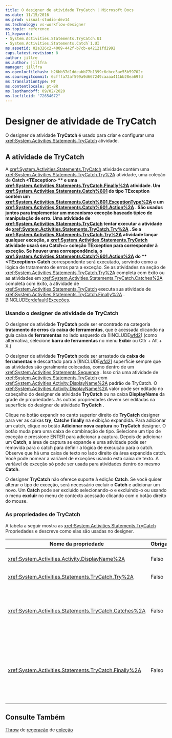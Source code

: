 ```yaml
---
title: O designer de atividade TryCatch | Microsoft Docs
ms.date: 11/15/2016
ms.prod: visual-studio-dev14
ms.technology: vs-workflow-designer
ms.topic: reference
f1_keywords:
- System.Activities.Statements.TryCatch.UI
- System.Activities.Statements.Catch`1.UI
ms.assetid: 02a326c2-4009-442f-b7cb-e42121fd2992
caps.latest.revision: 8
author: jillre
ms.author: jillfra
manager: jillfra
ms.openlocfilehash: b26bb37d1ddeabb77b1399c6cbce5ae55b59702c
ms.sourcegitcommit: 6cfffa72af599a9d667249caaaa411bb28ea69fd
ms.translationtype: MT
ms.contentlocale: pt-BR
ms.lasthandoff: 09/02/2020
ms.locfileid: "72654672"
---
```

# <a name="trycatch-activity-designer"></a>Designer de atividade de TryCatch
O designer de atividade **TryCatch** é usado para criar e configurar uma <xref:System.Activities.Statements.TryCatch> atividade.

## <a name="the-trycatch-activity"></a>A atividade de TryCatch
 A <xref:System.Activities.Statements.TryCatch> atividade contém uma <xref:System.Activities.Statements.TryCatch.Try%2A> atividade, uma coleção de **Catch \<TException> ** e uma <xref:System.Activities.Statements.TryCatch.Finally%2A> atividade. Um <xref:System.Activities.Statements.Catch%601> do tipo **TException** contém um <xref:System.Activities.Statements.Catch%601.ExceptionType%2A> e um <xref:System.Activities.Statements.Catch%601.Action%2A> . São usados juntos para implementar um mecanismo exceção baseado típico de manipulação de erro. Uma atividade de <xref:System.Activities.Statements.TryCatch> tentar executar a atividade de <xref:System.Activities.Statements.TryCatch.Try%2A> . Se a <xref:System.Activities.Statements.TryCatch.Try%2A> atividade lançar qualquer exceção, a <xref:System.Activities.Statements.TryCatch> atividade usará seu **Catch<\> coleção TException** para corresponder à exceção. Se houver uma correspondência, o <xref:System.Activities.Statements.Catch%601.Action%2A> do ** \<TException> Catch** correspondente será executado, servindo como a lógica de tratamento de erros para a exceção. Se as atividades na seção de <xref:System.Activities.Statements.TryCatch.Try%2A> completa com êxito ou as atividades em <xref:System.Activities.Statements.TryCatch.Catches%2A> completa com êxito, a atividade de <xref:System.Activities.Statements.TryCatch> executa sua atividade de <xref:System.Activities.Statements.TryCatch.Finally%2A> . [!INCLUDE[crdefault](../includes/crdefault-md.md)][Exceções](https://msdn.microsoft.com/library/065205cc-52dd-4f30-9578-b17d8d113136).

### <a name="using-the-trycatch-activity-designer"></a>Usando o designer de atividade de TryCatch
 O designer de atividade **TryCatch** pode ser encontrado na categoria **tratamento de erros** da **caixa de ferramentas**, que é acessada clicando na guia caixa de **ferramentas** no lado esquerdo da [!INCLUDE[wfd2](../includes/wfd2-md.md)] (como alternativa, selecione **barra de ferramentas** no menu **Exibir** ou Ctlr + Alt + X.)

 O designer de atividade **TryCatch** pode ser arrastado da **caixa de ferramentas** e descartado para a [!INCLUDE[wfd2](../includes/wfd2-md.md)] superfície sempre que as atividades são geralmente colocadas, como dentro de um <xref:System.Activities.Statements.Sequence> . Isso cria uma atividade de <xref:System.Activities.Statements.TryCatch> com <xref:System.Activities.Activity.DisplayName%2A> padrão de TryCatch. O <xref:System.Activities.Activity.DisplayName%2A> valor pode ser editado no cabeçalho do designer de atividade **TryCatch** ou na caixa **DisplayName** da grade de propriedades. As outras propriedades devem ser editadas na superfície do designer de atividade **TryCatch** .

 Clique no botão expandir no canto superior direito do **TryCatch** designer para ver as caixas **try**, **Catch**e **finally** na exibição expandida. Para adicionar um catch, clique no botão **Adicionar nova captura** no **TryCatch** designer. O botão muda para uma caixa de combinação de tipo. Selecione um tipo de exceção e pressione ENTER para adicionar a captura. Depois de adicionar um **Catch**, a área de captura se expande e uma atividade pode ser removida para o catch para definir a lógica de execução para o catch. Observe que há uma caixa de texto no lado direito da área expandida catch. Você pode nomear a variável de exceções usando esta caixa de texto. A variável de exceção só pode ser usada para atividades dentro do mesmo **Catch**.

 O designer **TryCatch** não oferece suporte à edição **Catch**. Se você quiser alterar o tipo de exceção, será necessário excluir o **Catch** e adicionar um novo. Um **Catch** pode ser excluído selecionando-o e excluindo-o ou usando o menu **excluir** no menu de contexto acessado clicando com o botão direito do mouse.

### <a name="the-trycatch-properties"></a>As propriedades de TryCatch
 A tabela a seguir mostra as <xref:System.Activities.Statements.TryCatch> Propriedades e descreve como elas são usadas no designer.

|Nome da propriedade|Obrigatório|Uso|
|-------------------|--------------|-----------|
|<xref:System.Activities.Activity.DisplayName%2A>|Falso|Especifica o nome amigável opcional de atividade de <xref:System.Activities.Statements.TryCatch> . O padrão é TryCatch.|
|<xref:System.Activities.Statements.TryCatch.Try%2A>|Falso|A atividade executada primeiro quando <xref:System.Activities.Statements.TryCatch> executar.|
|<xref:System.Activities.Statements.TryCatch.Catches%2A>|Falso|A coleção de elementos **Catch** a ser verificada quando a <xref:System.Activities.Statements.TryCatch.Try%2A> atividade gera uma exceção.<br /><br /> Você precisa pelo menos de adicionar uma atividade em <xref:System.Activities.Statements.TryCatch.Catches%2A> ou uma atividade no bloco de <xref:System.Activities.Statements.TryCatch.Finally%2A> .|
|<xref:System.Activities.Statements.TryCatch.Finally%2A>|Falso|A atividade a ser executada quando <xref:System.Activities.Statements.TryCatch.Try%2A> e todas as atividades necessárias na coleção de <xref:System.Activities.Statements.TryCatch.Catches%2A> tiver terminado a execução.<br /><br /> Você precisa pelo menos de adicionar uma atividade em <xref:System.Activities.Statements.TryCatch.Catches%2A> ou uma atividade no bloco de <xref:System.Activities.Statements.TryCatch.Finally%2A> .|

## <a name="see-also"></a>Consulte Também
 [Throw](../workflow-designer/throw-activity-designer.md) de [regeração](../workflow-designer/rethrow-activity-designer.md) de [coleção](../workflow-designer/collection-activity-designers.md)